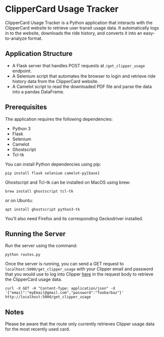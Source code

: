# ClipperCard Usage Tracker

ClipperCard Usage Tracker is a Python application that interacts with the ClipperCard website to retrieve user transit usage data. It automatically logs in to the website, downloads the ride history, and converts it into an easy-to-analyze format.

## Application Structure

- A Flask server that handles POST requests at `/get_clipper_usage` endpoint.
- A Selenium script that automates the browser to login and retrieve ride history data from the ClipperCard website.
- A Camelot script to read the downloaded PDF file and parse the data into a pandas DataFrame.

## Prerequisites

The application requires the following dependencies:

- Python 3
- Flask
- Selenium
- Camelot
- Ghostscript
- Tcl-tk

You can install Python dependencies using pip:
```
pip install flask selenium camelot-py[base]
```

Ghostscript and Tcl-tk can be installed on MacOS using brew:
```
brew install ghostscript tcl-tk
```

or on Ubuntu:
```
apt install ghostscript python3-tk
```


You'll also need Firefox and its corresponding Geckodriver installed.

## Running the Server

Run the server using the command:
```
python routes.py
```

Once the server is running, you can send a GET request to `localhost:5000/get_clipper_usage` with your Clipper email and password that you would use to log into Clipper [here](https://www.clippercard.com/ClipperWeb/login.html) in the request body to retrieve the ClipperCard usage data. 

```
curl -X GET -H "Content-Type: application/json" -d '{"email":"myEmail@gmail.com","password":"foobarbaz"}' http://localhost:5000/get_clipper_usage
```

## Notes

Please be aware that the route only currently retrieves Clipper usage data for the most recently used card.